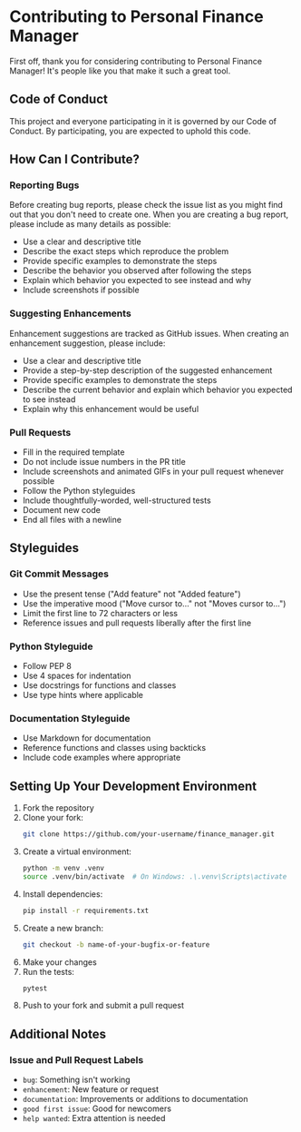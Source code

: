 # Contributing to Personal Finance Manager

First off, thank you for considering contributing to Personal Finance Manager! It's people like you that make it such a great tool.

## Code of Conduct

This project and everyone participating in it is governed by our Code of Conduct. By participating, you are expected to uphold this code.

## How Can I Contribute?

### Reporting Bugs

Before creating bug reports, please check the issue list as you might find out that you don't need to create one. When you are creating a bug report, please include as many details as possible:

* Use a clear and descriptive title
* Describe the exact steps which reproduce the problem
* Provide specific examples to demonstrate the steps
* Describe the behavior you observed after following the steps
* Explain which behavior you expected to see instead and why
* Include screenshots if possible

### Suggesting Enhancements

Enhancement suggestions are tracked as GitHub issues. When creating an enhancement suggestion, please include:

* Use a clear and descriptive title
* Provide a step-by-step description of the suggested enhancement
* Provide specific examples to demonstrate the steps
* Describe the current behavior and explain which behavior you expected to see instead
* Explain why this enhancement would be useful

### Pull Requests

* Fill in the required template
* Do not include issue numbers in the PR title
* Include screenshots and animated GIFs in your pull request whenever possible
* Follow the Python styleguides
* Include thoughtfully-worded, well-structured tests
* Document new code
* End all files with a newline

## Styleguides

### Git Commit Messages

* Use the present tense ("Add feature" not "Added feature")
* Use the imperative mood ("Move cursor to..." not "Moves cursor to...")
* Limit the first line to 72 characters or less
* Reference issues and pull requests liberally after the first line

### Python Styleguide

* Follow PEP 8
* Use 4 spaces for indentation
* Use docstrings for functions and classes
* Use type hints where applicable

### Documentation Styleguide

* Use Markdown for documentation
* Reference functions and classes using backticks
* Include code examples where appropriate

## Setting Up Your Development Environment

1. Fork the repository
2. Clone your fork:
   ```bash
   git clone https://github.com/your-username/finance_manager.git
   ```
3. Create a virtual environment:
   ```bash
   python -m venv .venv
   source .venv/bin/activate  # On Windows: .\.venv\Scripts\activate
   ```
4. Install dependencies:
   ```bash
   pip install -r requirements.txt
   ```
5. Create a new branch:
   ```bash
   git checkout -b name-of-your-bugfix-or-feature
   ```
6. Make your changes
7. Run the tests:
   ```bash
   pytest
   ```
8. Push to your fork and submit a pull request

## Additional Notes

### Issue and Pull Request Labels

* `bug`: Something isn't working
* `enhancement`: New feature or request
* `documentation`: Improvements or additions to documentation
* `good first issue`: Good for newcomers
* `help wanted`: Extra attention is needed 